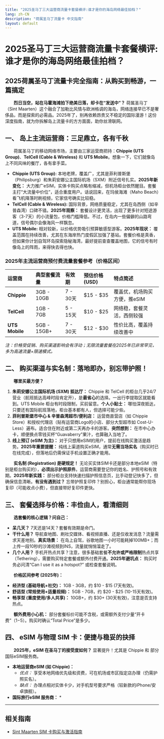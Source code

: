 ```yaml
---
title: "2025圣马丁三大运营商流量卡套餐横评:谁才是你的海岛网络最佳拍档？"
lang: zh-CN
description: "荷属圣马丁流量卡 中文指南"
layout: default
---
```

# 2025圣马丁三大运营商流量卡套餐横评:谁才是你的海岛网络最佳拍档？

## 2025荷属圣马丁流量卡完全指南：从购买到畅游，一篇搞定

　　**烈日当空，站在马霍海滩拍下绝美日落，却卡在“发送中”？** 荷属圣马丁（Sint Maarten）这个融合了加勒比风情与欧洲格调的海岛，网络连接早已不是奢侈品，而是探索的必需品。2025年了，别再依赖昂贵又不稳定的国际漫游！这份深度指南，就为你拆解岛上流量卡的方方面面，助你丝滑联网。

## 一、 岛上主流运营商：三足鼎立，各有千秋

　　荷属圣马丁的移动网络市场，主要由三家运营商把持：**Chippie (UTS Group)**、**TelCell (Cable & Wireless)** 和 **UTS Mobile**。想象一下，它们就像岛上不同风味的餐厅，各有拿手菜。

*   **Chippie (UTS Group):** 本地老牌，覆盖广，尤其是菲利普斯堡（Philipsburg）和朱莉安娜公主国际机场（SXM）附近信号扎实。**2025年新变化：** 大力推广eSIM，实体卡购买点略有缩减，但机场柜台依然醒目。套餐主打“大流量中价位”，适合重度用户。话说回来，在玛侯海滩（Maho Beach）看飞机降落时刷视频，它家信号确实比较稳。
*   **TelCell (Cable & Wireless):** 国际背景，网络质量稳定，尤其在岛西侧（如辛普森湾）口碑不错。**2025年观察：** 套餐设计更灵活，出现了更多针对短途游客（3-7天）的小流量包，价格门槛降低。不过，在岛内一些偏僻的山路弯道，信号偶尔会像海风一样飘忽。
*   **UTS Mobile:** 相对较新，以价格优势吸引预算敏感型游客。**2025年现状：** 覆盖范围在持续改善，尤其在东海岸热门度假区加强了基站。套餐价格是真香，但如果你计划自驾环岛探索隐秘海湾，最好提前查查覆盖地图，它的信号有时像岛上的阵雨，来得快去得也快。

### 2025年主流运营商预付费流量套餐参考（价格区间）

| 运营商   | 典型套餐流量 | 有效期   | 预估价格 (USD) | 特点简述                     |
| :------- | :----------- | :------- | :------------- | :--------------------------- |
| **Chippie** | 3GB - 10GB   | 7 - 30天 | $15 - $35      | 覆盖优，机场购买方便，推eSIM |
| **TelCell** | 1GB - 7GB    | 5 - 15天 | $10 - $25      | 网络稳，套餐灵活，西侧较强   |
| **UTS Mobile** | 5GB - 15GB+  | 7 - 30天 | $12 - $30      | 性价比高，覆盖持续改善中     |

*注：价格受促销、购买渠道影响会有浮动；无限流量套餐在2025年已非常罕见，多为高速流量+限速模式。*

## 二、 购买渠道与实名制：落地即办，别忘带护照！

　　**哪里买最方便？**

1.  **朱莉安娜公主国际机场 (SXM) 抵达厅：** Chippie 和 TelCell 的柜台几乎24/7营业（航班抵达高峰时段肯定开），是**最省心**的选择。一出行李提取区就能看到。UTS Mobile 柜台有时段限制，买前留意。**个人小贴士：** 哪怕深夜抵达，只要还有国际航班落地，柜台基本都有人，但选择可能少些。
2.  **菲利普斯堡市中心 & 辛普森湾超市/便利店：** 运营商直营店（如 Chippie Store）和授权代理店（贴有运营商Logo的小店、部分大型超市如 Cost-U-Less）遍布。适合住在附近或第二天再办卡的游客。**突然想到：** 在市中心办卡，顺便换点零钱买杯“Guavaberry”果汁，也算融入当地了。
3.  **线上预订 (eSIM 为主)：** 对于只想用eSIM的用户，提前在线购买激活是趋势。**2025年重要提醒：** 纯线上渠道购买eSIM，通常**无需当场实名**（购买时已在线完成），但落地后仍需保证手机设置正确才能用。

　　**实名制 (Registration) 是硬规定！** 无论买实体SIM卡还是部分本地eSIM（特别是柜台购买的），**必须出示护照原件**。运营商需要登记你的姓名、护照号和有效期。**2025年新实践：** 部分柜台支持快速扫描护照信息页，比手动登记快多了，但确保信息清晰。**有没有遇到过？** 忘带护照复印件？别担心，柜台通常能帮你现场复印（可能收点小费），但直接带好复印件更快。

## 三、 套餐选择与价格：丰俭由人，看清细则

　　**选套餐的核心逻辑？问自己：**

*   **呆几天？** 7天还是14天？套餐有效期是命门。
*   **干什么用？** 导航查地图、刷社交媒体、看视频直播、还是仅收发消息？流量需求天差地别。**真实场景：** 在岛上自驾，谷歌地图一小时可能耗掉100MB+；而上传一段10秒的沙滩视频到INS，流量就悄悄溜走了。
*   **几个人用？** 手机开热点共享？注意，很多基础套餐**不允许或严格限制**热点共享（Tethering），需要购买特定套餐或额外付费开通。**2025年避坑点：** 购买时务必问清“Can I use it as a hotspot?” 或检查套餐说明。

　　**价格区间参考 (2025年)：**

*   **经济型 (基础导航+社交)：** 1GB - 3GB，约 $10 - $15 (7天有效)。
*   **舒适型 (常规使用+适量视频)：** 5GB - 7GB，约 $20 - $25 (10-15天有效)。
*   **畅享型 (重度使用/多人共享)：** 10GB+，约 $30+ (30天有效)，注意是否支持热点。

　　**额外费用小心机：** 部分套餐标价可能不含税，或需额外支付少量“开卡费”（$1-$5）。购买时确认“Total Price”是多少。

## 四、 eSIM 与物理 SIM 卡：便捷与稳妥的抉择

　　**2025年，eSIM 在圣马丁的接受度如何？** 显著提升！尤其是 Chippie 和 部分国际eSIM服务商。

*   **本地运营商eSIM (如 Chippie)：**
    *   *优点：* 享受本地网络优先级和资费，可在机场或市区指定店办理（仍需护照实名）。
    *   *缺点：* 办理点相对实体卡少，对手机型号要求严格（较新款的iPhone/安卓旗舰）。
*   **国际旅行eSIM 服务商：**
    *

<!-- crosslink -->
---

## 相关指南

- [Sint Maarten SIM 卡购买与激活指南](https://faciylike.github.io/sint-maarten-sim-guides)

